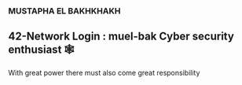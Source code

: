 
### MUSTAPHA EL BAKHKHAKH
42-Network Login : muel-bak
Cyber security enthusiast 🕸️
----
With great power there must also come great responsibility
